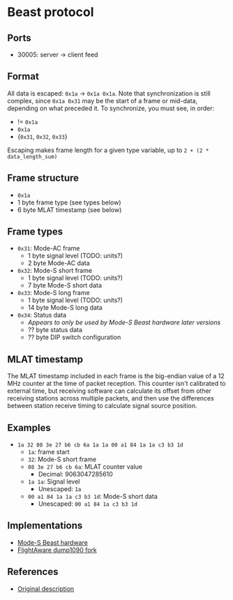 # Beast protocol

## Ports

* 30005: server -> client feed

## Format

All data is escaped: `0x1a` -> `0x1a 0x1a`. Note that synchronization is still
complex, since `0x1a 0x31` may be the start of a frame or mid-data, depending
on what preceded it. To synchronize, you must see, in order:
* != `0x1a`
* `0x1a`
* {`0x31`, `0x32`, `0x33`}

Escaping makes frame length for a given type variable, up to
`2 + (2 * data_length_sum)`


## Frame structure
* `0x1a`
* 1 byte frame type (see types below)
* 6 byte MLAT timestamp (see below)
  

## Frame types
* `0x31`: Mode-AC frame
  * 1 byte signal level (TODO: units?)
  * 2 byte Mode-AC data
* `0x32`: Mode-S short frame
  * 1 byte signal level (TODO: units?)
  * 7 byte Mode-S short data
* `0x33`: Mode-S long frame
  * 1 byte signal level (TODO: units?)
  * 14 byte Mode-S long data
* `0x34`: Status data
  * *Appears to only be used by Mode-S Beast hardware later versions*
  * ?? byte status data
  * ?? byte DIP switch configuration


## MLAT timestamp
The MLAT timestamp included in each frame is the big-endian value of a 12 MHz
counter at the time of packet reception. This counter isn't calibrated to
external time, but receiving software can calculate its offset from other
receiving stations across multiple packets, and then use the differences between
station receive timing to calculate signal source position.


## Examples

* `1a 32 08 3e 27 b6 cb 6a 1a 1a 00 a1 84 1a 1a c3 b3 1d`
  * `1a`: frame start
  * `32`: Mode-S short frame
  * `08 3e 27 b6 cb 6a`: MLAT counter value
    * Decimal: 9063047285610
  * `1a 1a`: Signal level
    * Unescaped: `1a`
  * `00 a1 84 1a 1a c3 b3 1d`: Mode-S short data
    * Unescaped: `00 a1 84 1a c3 b3 1d`


## Implementations

* [Mode-S Beast hardware](http://modesbeast.com/scope.html)
* [FlightAware dump1090 fork](https://flightaware.com/adsb/piaware/install)


## References

* [Original description](http://wiki.modesbeast.com/Mode-S_Beast:Data_Output_Formats)
